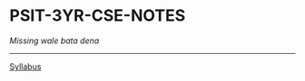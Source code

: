 # PSIT-3YR-CSE-NOTES
<i>Missing wale bata dena</i><hr>
<a href="https://github.com/Shreyas-Mishra/PSIT-3YR-CSE-NOTES/blob/master/B.Tech_CSE%20and%20CS%20Syllabus%20of%203rd%20Year%20%20July%202020.pdf">Syllabus</a>
